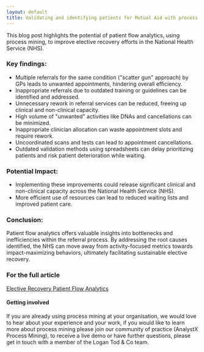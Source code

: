 ```yaml
--- 
layout: default
title: Validating and identifying patients for Mutual Aid with process mining
---
```


This blog post highlights the potential of patient flow analytics, using process mining, to improve elective recovery efforts in the National Health Service (NHS).

### Key findings: ###

* Multiple referrals for the same condition ("scatter gun" approach) by GPs leads to unwanted appointments, hindering overall efficiency.
* Inappropriate referrals due to outdated training or guidelines can be identified and addressed.
* Unnecessary rework in referral services can be reduced, freeing up clinical and non-clinical capacity.
* High volume of "unwanted" activities like DNAs and cancellations can be minimized.
* Inappropriate clinician allocation can waste appointment slots and require rework.
* Uncoordinated scans and tests can lead to appointment cancellations.
* Outdated validation methods using spreadsheets can delay prioritizing patients and risk patient deterioration while waiting.

### Potential Impact: ###

* Implementing these improvements could release significant clinical and non-clinical capacity across the National Health Service (NHS).
* More efficient use of resources can lead to reduced waiting lists and improved patient care.

### Conclusion: ###

Patient flow analytics offers valuable insights into bottlenecks and inefficiencies within the referral process. By addressing the root causes identified, the NHS can move away from activity-focused metrics towards impact-maximizing behaviors, ultimately facilitating sustainable elective recovery.

### For the full article ### 
<a href="https://github.com/nhs-analystx/process-mining/blob/main/assets/ElectiveRecovery-PatientFlowAnalyticsReveal_v2.1.pdf">Elective Recovery Patient Flow Analytics</a>

#### Getting involved #### 
If you are already using process mining at your organisation, we would love to hear about your experience and your work, if you would like to learn more about process mining please join our community of practice (AnalystX Process Mining), to receive a live demo or have further questions, please get in touch with a member of the Logan Tod & Co team. 

